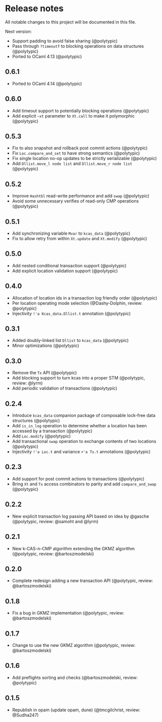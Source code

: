 # Release notes

All notable changes to this project will be documented in this file.

Next version:

- Support padding to avoid false sharing (@polytypic)
- Pass through `?timeoutf` to blocking operations on data structures
  (@polytypic)
- Ported to OCaml 4.13 (@polytypic)

## 0.6.1

- Ported to OCaml 4.14 (@polytypic)

## 0.6.0

- Add timeout support to potentially blocking operations (@polytypic)
- Add explicit `~xt` parameter to `Xt.call` to make it polymorphic (@polytypic)

## 0.5.3

- Fix to also snapshot and rollback post commit actions (@polytypic)
- Fix `Loc.compare_and_set` to have strong semantics (@polytypic)
- Fix single location no-op updates to be strictly serializable (@polytypic)
- Add `Dllist.move_l node list` and `Dllist.move_r node list` (@polytypic)

## 0.5.2

- Improve `Hashtbl` read-write performance and add `swap` (@polytypic)
- Avoid some unnecessary verifies of read-only CMP operations (@polytypic)

## 0.5.1

- Add synchronizing variable `Mvar` to `kcas_data` (@polytypic)
- Fix to allow retry from within `Xt.update` and `Xt.modify` (@polytypic)

## 0.5.0

- Add nested conditional transaction support (@polytypic)
- Add explicit location validation support (@polytypic)

## 0.4.0

- Allocation of location ids in a transaction log friendly order (@polytypic)
- Per location operating mode selection (@Dashy-Dolphin, review: @polytypic)
- Injectivity `!'a Kcas_data.Dllist.t` annotation (@polytypic)

## 0.3.1

- Added doubly-linked list `Dllist` to `kcas_data` (@polytypic)
- Minor optimizations (@polytypic)

## 0.3.0

- Remove the `Tx` API (@polytypic)
- Add blocking support to turn kcas into a proper STM (@polytypic, review:
  @lyrm)
- Add periodic validation of transactions (@polytypic)

## 0.2.4

- Introduce `kcas_data` companion package of composable lock-free data
  structures (@polytypic)
- Add `is_in_log` operation to determine whether a location has been accessed by
  a transaction (@polytypic)
- Add `Loc.modify` (@polytypic)
- Add transactional `swap` operation to exchange contents of two locations
  (@polytypic)
- Injectivity `!'a Loc.t` and variance `+'a Tx.t` annotations (@polytypic)

## 0.2.3

- Add support for post commit actions to transactions (@polytypic)
- Bring `Xt` and `Tx` access combinators to parity and add `compare_and_swap`
  (@polytypic)

## 0.2.2

- New explicit transaction log passing API based on idea by @gasche (@polytypic,
  review: @samoht and @lyrm)

## 0.2.1

- New k-CAS-n-CMP algorithm extending the GKMZ algorithm (@polytypic, review:
  @bartoszmodelski)

## 0.2.0

- Complete redesign adding a new transaction API (@polytypic, review:
  @bartoszmodelski)

## 0.1.8

- Fix a bug in GKMZ implementation (@polytypic, review: @bartoszmodelski)

## 0.1.7

- Change to use the new GKMZ algorithm (@polytypic, review: @bartoszmodelski)

## 0.1.6

- Add preflights sorting and checks (@bartoszmodelski, review: @polytypic)

## 0.1.5

- Republish in opam (update opam, dune) (@tmcgilchrist, review: @Sudha247)
